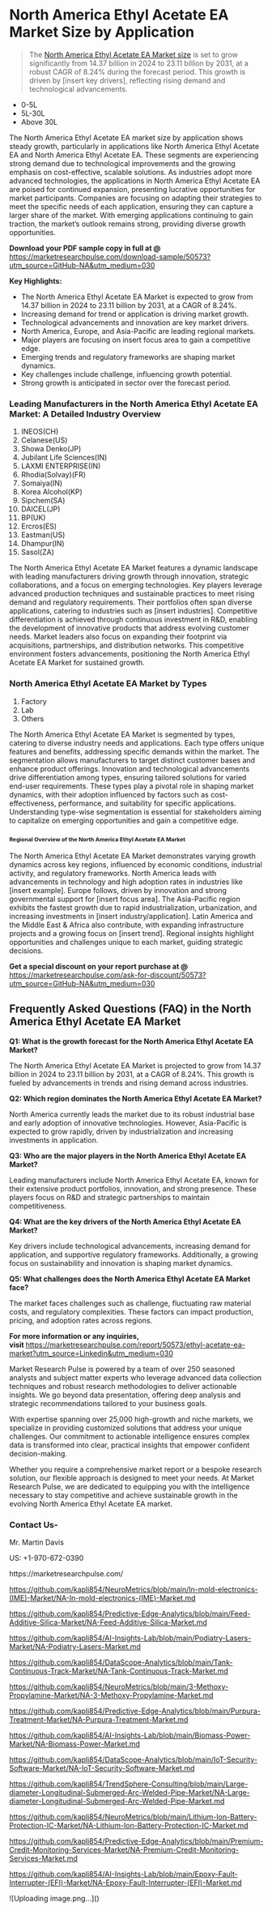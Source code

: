 <h1>North America Ethyl Acetate EA Market&nbsp;Size by Application</h1><blockquote><p>The <a href="https://marketresearchpulse.com/download-sample/50573?utm_source=GitHub-NA&amp;utm_medium=030">North America Ethyl Acetate EA Market size</a> is set to grow significantly from 14.37 billion in 2024 to 23.11 billion by 2031, at a robust CAGR of 8.24% during the forecast period. This growth is driven by [insert key drivers], reflecting rising demand and technological advancements.</p></blockquote><ul><li>0-5L<li> 5L-30L<li> Above 30L</li></ul><p>The North America Ethyl Acetate EA market size by application shows steady growth, particularly in applications like North America Ethyl Acetate EA and North America Ethyl Acetate EA. These segments are experiencing strong demand due to technological improvements and the growing emphasis on cost-effective, scalable solutions. As industries adopt more advanced technologies, the applications in North America Ethyl Acetate EA are poised for continued expansion, presenting lucrative opportunities for market participants. Companies are focusing on adapting their strategies to meet the specific needs of each application, ensuring they can capture a larger share of the market. With emerging applications continuing to gain traction, the market’s outlook remains strong, providing diverse growth opportunities.</p><p><strong>Download your PDF sample copy in full at @ </strong><a href="https://marketresearchpulse.com/download-sample/50573?utm_source=GitHub-NA&amp;utm_medium=030">https://marketresearchpulse.com/download-sample/50573?utm_source=GitHub-NA&amp;utm_medium=030</a></p><p><strong>Key Highlights: </strong></p><ul><li>The North America Ethyl Acetate EA Market is expected to grow from 14.37 billion in 2024 to 23.11 billion by 2031, at a CAGR of 8.24%.</li><li>Increasing demand for trend or application is driving market growth.</li><li>Technological advancements and innovation are key market drivers.</li><li>North America, Europe, and Asia-Pacific are leading regional markets.</li><li>Major players are focusing on insert focus area to gain a competitive edge.</li><li>Emerging trends and regulatory frameworks are shaping market dynamics.</li><li>Key challenges include challenge, influencing growth potential.</li><li>Strong growth is anticipated in sector over the forecast period.</li></ul><h3>Leading Manufacturers in the North America Ethyl Acetate EA Market: A Detailed Industry Overview</h3><ol><li>INEOS(CH)</li><li>Celanese(US)</li><li>Showa Denko(JP)</li><li>Jubilant Life Sciences(IN)</li><li>LAXMI ENTERPRISE(IN)</li><li>Rhodia(Solvay)(FR)</li><li>Somaiya(IN)</li><li>Korea Alcohol(KP)</li><li>Sipchem(SA)</li><li>DAICEL(JP)</li><li>BP(UK)</li><li>Ercros(ES)</li><li>Eastman(US)</li><li>Dhampur(IN)</li><li>Sasol(ZA)</li></ol><div class="flex max-w-full flex-col flex-grow"><div class="min-h-8 text-message flex w-full flex-col items-end gap-2 whitespace-normal break-words [.text-message+&amp;]:mt-5" dir="auto" data-message-author-role="assistant" data-message-id="fd8432e4-4910-450d-b182-61b7bfb0a01f" data-message-model-slug="gpt-4o"><div class="flex w-full flex-col gap-1 empty:hidden first:pt-[3px]"><div class="markdown prose w-full break-words dark:prose-invert light"><p>The North America Ethyl Acetate EA Market features a dynamic landscape with leading manufacturers driving growth through innovation, strategic collaborations, and a focus on emerging technologies. Key players leverage advanced production techniques and sustainable practices to meet rising demand and regulatory requirements. Their portfolios often span diverse applications, catering to industries such as [insert industries]. Competitive differentiation is achieved through continuous investment in R&amp;D, enabling the development of innovative products that address evolving customer needs. Market leaders also focus on expanding their footprint via acquisitions, partnerships, and distribution networks. This competitive environment fosters advancements, positioning the North America Ethyl Acetate EA Market for sustained growth.</p></div></div></div></div><h3>North America Ethyl Acetate EA Market by Types</h3><ol><li>Factory<li> Lab<li> Others</li></ol><div class="flex max-w-full flex-col flex-grow"><div class="min-h-8 text-message flex w-full flex-col items-end gap-2 whitespace-normal break-words [.text-message+&amp;]:mt-5" dir="auto" data-message-author-role="assistant" data-message-id="084470be-0bb7-4664-bddf-5156b4f41249" data-message-model-slug="gpt-4o-mini"><div class="flex w-full flex-col gap-1 empty:hidden first:pt-[3px]"><div class="markdown prose w-full break-words dark:prose-invert light"><p>The North America Ethyl Acetate EA Market is segmented by types, catering to diverse industry needs and applications. Each type offers unique features and benefits, addressing specific demands within the market. The segmentation allows manufacturers to target distinct customer bases and enhance product offerings. Innovation and technological advancements drive differentiation among types, ensuring tailored solutions for varied end-user requirements. These types play a pivotal role in shaping market dynamics, with their adoption influenced by factors such as cost-effectiveness, performance, and suitability for specific applications. Understanding type-wise segmentation is essential for stakeholders aiming to capitalize on emerging opportunities and gain a competitive edge.</p></div></div></div></div><h3><span style="font-size: 11px;">Regional Overview of the North America Ethyl Acetate EA Market</span></h3><div class="flex max-w-full flex-col flex-grow"><div class="min-h-8 text-message flex w-full flex-col items-end gap-2 whitespace-normal break-words [.text-message+&amp;]:mt-5" dir="auto" data-message-author-role="assistant" data-message-id="e9038762-ce64-4e30-91c9-9bd413514231" data-message-model-slug="gpt-4o-mini"><div class="flex w-full flex-col gap-1 empty:hidden first:pt-[3px]"><div class="markdown prose w-full break-words dark:prose-invert light"><p>The North America Ethyl Acetate EA Market demonstrates varying growth dynamics across key regions, influenced by economic conditions, industrial activity, and regulatory frameworks. North America leads with advancements in technology and high adoption rates in industries like [insert example]. Europe follows, driven by innovation and strong governmental support for [insert focus area]. The Asia-Pacific region exhibits the fastest growth due to rapid industrialization, urbanization, and increasing investments in [insert industry/application]. Latin America and the Middle East &amp; Africa also contribute, with expanding infrastructure projects and a growing focus on [insert trend]. Regional insights highlight opportunities and challenges unique to each market, guiding strategic decisions.</p></div></div></div></div><p><strong>Get a special discount on your report purchase at @ </strong><a href="https://marketresearchpulse.com/ask-for-discount/50573?utm_source=GitHub-NA&amp;utm_medium=030">https://marketresearchpulse.com/ask-for-discount/50573?utm_source=GitHub-NA&amp;utm_medium=030</a></p><h2>Frequently Asked Questions (FAQ) in the North America Ethyl Acetate EA Market</h2><p><strong>Q1: What is the growth forecast for the North America Ethyl Acetate EA Market?</strong></p><p>The North America Ethyl Acetate EA Market is projected to grow from 14.37 billion in 2024 to 23.11 billion by 2031, at a CAGR of 8.24%. This growth is fueled by advancements in trends and rising demand across industries.</p><p><strong>Q2: Which region dominates the North America Ethyl Acetate EA Market?</strong></p><p>North America currently leads the market due to its robust industrial base and early adoption of innovative technologies. However, Asia-Pacific is expected to grow rapidly, driven by industrialization and increasing investments in application.</p><p><strong>Q3: Who are the major players in the North America Ethyl Acetate EA Market?</strong></p><p>Leading manufacturers include North America Ethyl Acetate EA, known for their extensive product portfolios, innovation, and strong presence. These players focus on R&amp;D and strategic partnerships to maintain competitiveness.</p><p><strong>Q4: What are the key drivers of the North America Ethyl Acetate EA Market?</strong></p><p>Key drivers include technological advancements, increasing demand for application, and supportive regulatory frameworks. Additionally, a growing focus on sustainability and innovation is shaping market dynamics.</p><p><strong>Q5: What challenges does the North America Ethyl Acetate EA Market face?</strong></p><p>The market faces challenges such as challenge, fluctuating raw material costs, and regulatory complexities. These factors can impact production, pricing, and adoption rates across regions.</p><p><strong>For more information or any inquiries, visit&nbsp;</strong><a href="https://marketresearchpulse.com/report/50573/ethyl-acetate-ea-market?utm_source=Linkedin&utm_medium=030">https://marketresearchpulse.com/report/50573/ethyl-acetate-ea-market?utm_source=Linkedin&utm_medium=030</a></p><p>Market Research Pulse is powered by a team of over 250 seasoned analysts and subject matter experts who leverage advanced data collection techniques and robust research methodologies to deliver actionable insights. We go beyond data presentation, offering deep analysis and strategic recommendations tailored to your business goals.</p><p>With expertise spanning over 25,000 high-growth and niche markets, we specialize in providing customized solutions that address your unique challenges. Our commitment to actionable intelligence ensures complex data is transformed into clear, practical insights that empower confident decision-making.</p><p>Whether you require a comprehensive market report or a bespoke research solution, our flexible approach is designed to meet your needs. At Market Research Pulse, we are dedicated to equipping you with the intelligence necessary to stay competitive and achieve sustainable growth in the evolving North America Ethyl Acetate EA market.</p><h3><strong>Contact Us-</strong></h3><p>Mr. Martin Davis</p><p>US: +1-970-672-0390</p><p>https://marketresearchpulse.com/</p><p><a href="https://github.com/kapli854/NeuroMetrics/blob/main/In-mold-electronics-(IME)-Market/NA-In-mold-electronics-(IME)-Market.md">https://github.com/kapli854/NeuroMetrics/blob/main/In-mold-electronics-(IME)-Market/NA-In-mold-electronics-(IME)-Market.md</a></p><p><a href="https://github.com/kapli854/Predictive-Edge-Analytics/blob/main/Feed-Additive-Silica-Market/NA-Feed-Additive-Silica-Market.md">https://github.com/kapli854/Predictive-Edge-Analytics/blob/main/Feed-Additive-Silica-Market/NA-Feed-Additive-Silica-Market.md</a></p><p><a href="https://github.com/kapli854/AI-Insights-Lab/blob/main/Podiatry-Lasers-Market/NA-Podiatry-Lasers-Market.md">https://github.com/kapli854/AI-Insights-Lab/blob/main/Podiatry-Lasers-Market/NA-Podiatry-Lasers-Market.md</a></p><p><a href="https://github.com/kapli854/DataScope-Analytics/blob/main/Tank-Continuous-Track-Market/NA-Tank-Continuous-Track-Market.md">https://github.com/kapli854/DataScope-Analytics/blob/main/Tank-Continuous-Track-Market/NA-Tank-Continuous-Track-Market.md</a></p><p><a href="https://github.com/kapli854/NeuroMetrics/blob/main/3-Methoxy-Propylamine-Market/NA-3-Methoxy-Propylamine-Market.md">https://github.com/kapli854/NeuroMetrics/blob/main/3-Methoxy-Propylamine-Market/NA-3-Methoxy-Propylamine-Market.md</a></p><p><a href="https://github.com/kapli854/Predictive-Edge-Analytics/blob/main/Purpura-Treatment-Market/NA-Purpura-Treatment-Market.md">https://github.com/kapli854/Predictive-Edge-Analytics/blob/main/Purpura-Treatment-Market/NA-Purpura-Treatment-Market.md</a></p><p><a href="https://github.com/kapli854/AI-Insights-Lab/blob/main/Biomass-Power-Market/NA-Biomass-Power-Market.md">https://github.com/kapli854/AI-Insights-Lab/blob/main/Biomass-Power-Market/NA-Biomass-Power-Market.md</a></p><p><a href="https://github.com/kapli854/DataScope-Analytics/blob/main/IoT-Security-Software-Market/NA-IoT-Security-Software-Market.md">https://github.com/kapli854/DataScope-Analytics/blob/main/IoT-Security-Software-Market/NA-IoT-Security-Software-Market.md</a></p><p><a href="https://github.com/kapli854/TrendSphere-Consulting/blob/main/Large-diameter-Longitudinal-Submerged-Arc-Welded-Pipe-Market/NA-Large-diameter-Longitudinal-Submerged-Arc-Welded-Pipe-Market.md">https://github.com/kapli854/TrendSphere-Consulting/blob/main/Large-diameter-Longitudinal-Submerged-Arc-Welded-Pipe-Market/NA-Large-diameter-Longitudinal-Submerged-Arc-Welded-Pipe-Market.md</a></p><p><a href="https://github.com/kapli854/NeuroMetrics/blob/main/Lithium-Ion-Battery-Protection-IC-Market/NA-Lithium-Ion-Battery-Protection-IC-Market.md">https://github.com/kapli854/NeuroMetrics/blob/main/Lithium-Ion-Battery-Protection-IC-Market/NA-Lithium-Ion-Battery-Protection-IC-Market.md</a></p><p><a href="https://github.com/kapli854/Predictive-Edge-Analytics/blob/main/Premium-Credit-Monitoring-Services-Market/NA-Premium-Credit-Monitoring-Services-Market.md">https://github.com/kapli854/Predictive-Edge-Analytics/blob/main/Premium-Credit-Monitoring-Services-Market/NA-Premium-Credit-Monitoring-Services-Market.md</a></p><p><a href="https://github.com/kapli854/AI-Insights-Lab/blob/main/Epoxy-Fault-Interrupter-(EFI)-Market/NA-Epoxy-Fault-Interrupter-(EFI)-Market.md">https://github.com/kapli854/AI-Insights-Lab/blob/main/Epoxy-Fault-Interrupter-(EFI)-Market/NA-Epoxy-Fault-Interrupter-(EFI)-Market.md</a></p>
![Uploading image.png…]()
